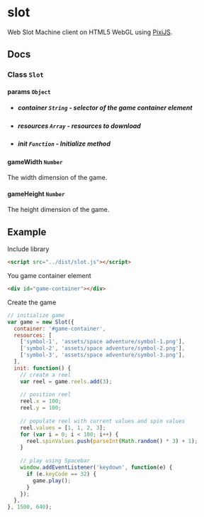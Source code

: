 # slot
Web Slot Machine client on HTML5 WebGL using [PixiJS](https://www.pixijs.com).

## Docs
### Class ````Slot````
#### params ````Object````
* ##### container ````String```` - selector of the game container element
* ##### resources ````Array```` - resources to download
* ##### init ````Function```` - Initialize method
#### gameWidth ````Number````
The width dimension of the game.
#### gameHeight ````Number````
The height dimension of the game.

## Example
Include library
````html
<script src="../dist/slot.js"></script>
````
You game container element
````html
<div id="game-container"></div>
````
Create the game
````javascript
// initialize game
var game = new Slot({
  container: '#game-container',
  resources: [
    ['symbol-1', 'assets/space adventure/symbol-1.png'],
    ['symbol-2', 'assets/space adventure/symbol-2.png'],
    ['symbol-3', 'assets/space adventure/symbol-3.png'],
  ],
  init: function() {
    // create a reel
    var reel = game.reels.add(3);
    
    // position reel
    reel.x = 100;
    reel.y = 100;
    
    // populate reel with current values and spin values
    reel.values = [1, 1, 2, 3];
    for (var i = 0; i < 100; i++) {
      reel.spinValues.push(parseInt(Math.random() * 3) + 1);
    }
    
    // play using Spacebar
    window.addEventListener('keydown', function(e) {
      if (e.keyCode == 32) {
        game.play();
      }
    });
  },
}, 1500, 640);
````
